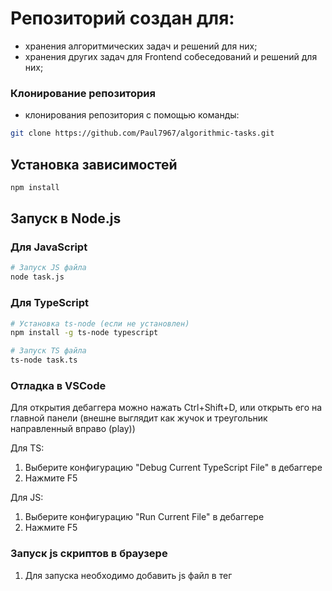 # Репозиторий создан для:

- хранения алгоритмических задач и решений для них;
- хранения других задач для Frontend собеседований и решений для них;

### Клонирование репозитория

- клонирования репозитория с помощью команды:

```bash
git clone https://github.com/Paul7967/algorithmic-tasks.git
```

## Установка зависимостей

```bash
npm install
```

## Запуск в Node.js

### Для JavaScript

```bash
# Запуск JS файла
node task.js
```

### Для TypeScript

```bash
# Установка ts-node (если не установлен)
npm install -g ts-node typescript

# Запуск TS файла
ts-node task.ts
```

### Отладка в VSCode

Для открытия дебаггера можно нажать Ctrl+Shift+D, или открыть его на главной панели (внешне выглядит как жучок и треугольник направленный вправо (play))

Для TS:

1. Выберите конфигурацию "Debug Current TypeScript File" в дебаггере
2. Нажмите F5

Для JS:

1. Выберите конфигурацию "Run Current File" в дебаггере
2. Нажмите F5

### Запуск js скриптов в браузере

1. Для запуска необходимо добавить js файл в тег <script> в html файл `browserRun/index.html`
2. Далее запустить конфигурацию "Launch Chrome against localhost" в расширении "Run and debug" (нажать F5)
